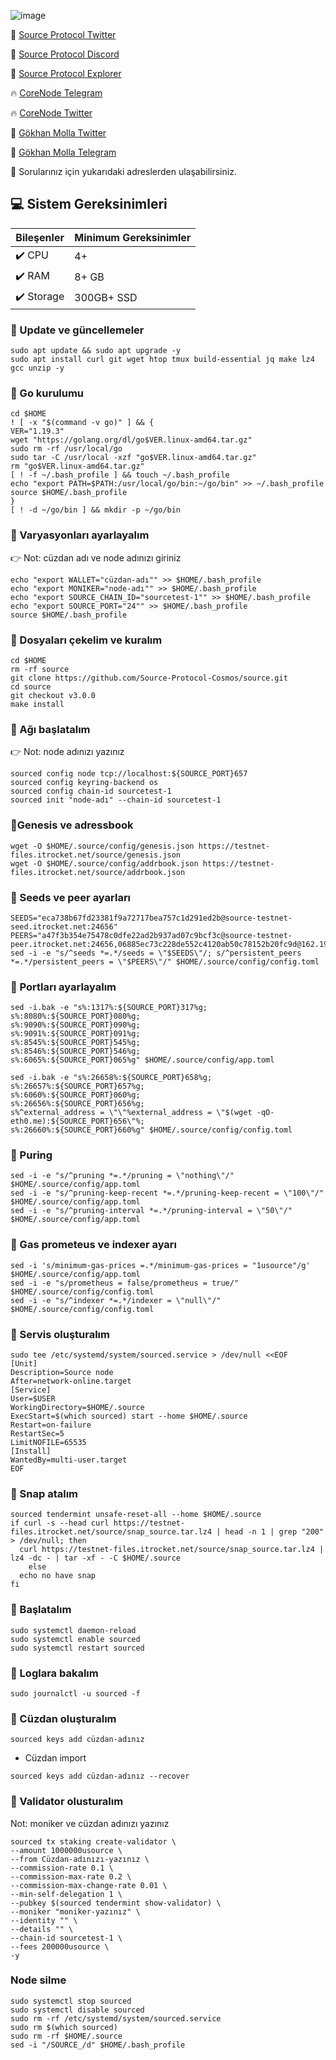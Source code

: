![image](https://github.com/molla202/Source-sourcetest-1/assets/91562185/873a99e6-aff2-4da5-a02a-16f9513b6b6c)

🌟 [Source Protocol Twitter](https://twitter.com/SourceProtocol_)

🌟 [Source Protocol Discord](https://discord.gg/MuPN6kJbCK)

🌟 [Source Protocol Explorer](https://testnet.itrocket.net/source/staking)

🔥 [CoreNode Telegram](https://t.me/corenode)

🔥 [CoreNode Twitter](https://twitter.com/corenodehq)

💬 [Gökhan Molla Twitter](https://twitter.com/gokhan_molla)

💬 [Gökhan Molla Telegram](https://t.me/gokhan_molla)

💬 Sorularınız için yukarıdaki adreslerden ulaşabilirsiniz.


 ## 💻 Sistem Gereksinimleri
| Bileşenler | Minimum Gereksinimler | 
| ------------ | ------------ |
| ✔️ CPU |	4+ |
| ✔️ RAM	| 8+ GB |
| ✔️ Storage	| 300GB+ SSD |


### 🚧 Update ve güncellemeler
```
sudo apt update && sudo apt upgrade -y
sudo apt install curl git wget htop tmux build-essential jq make lz4 gcc unzip -y
```

### 🚧 Go kurulumu
```
cd $HOME
! [ -x "$(command -v go)" ] && {
VER="1.19.3"
wget "https://golang.org/dl/go$VER.linux-amd64.tar.gz"
sudo rm -rf /usr/local/go
sudo tar -C /usr/local -xzf "go$VER.linux-amd64.tar.gz"
rm "go$VER.linux-amd64.tar.gz"
[ ! -f ~/.bash_profile ] && touch ~/.bash_profile
echo "export PATH=$PATH:/usr/local/go/bin:~/go/bin" >> ~/.bash_profile
source $HOME/.bash_profile
}
[ ! -d ~/go/bin ] && mkdir -p ~/go/bin
```
### 🚧 Varyasyonları ayarlayalım
👉 Not: cüzdan adı ve node adınızı giriniz
```
echo "export WALLET="cüzdan-adı"" >> $HOME/.bash_profile
echo "export MONIKER="node-adı"" >> $HOME/.bash_profile
echo "export SOURCE_CHAIN_ID="sourcetest-1"" >> $HOME/.bash_profile
echo "export SOURCE_PORT="24"" >> $HOME/.bash_profile
source $HOME/.bash_profile
```
### 🚧 Dosyaları çekelim ve kuralım
```
cd $HOME
rm -rf source
git clone https://github.com/Source-Protocol-Cosmos/source.git
cd source
git checkout v3.0.0
make install
```
### 🚧 Ağı başlatalım
👉 Not: node adınızı yazınız
```
sourced config node tcp://localhost:${SOURCE_PORT}657
sourced config keyring-backend os
sourced config chain-id sourcetest-1
sourced init "node-adı" --chain-id sourcetest-1
```
### 🚧Genesis ve adressbook
```
wget -O $HOME/.source/config/genesis.json https://testnet-files.itrocket.net/source/genesis.json
wget -O $HOME/.source/config/addrbook.json https://testnet-files.itrocket.net/source/addrbook.json
```
### 🚧 Seeds ve peer ayarları
```
SEEDS="eca738b67fd23381f9a72717bea757c1d291ed2b@source-testnet-seed.itrocket.net:24656"
PEERS="a47f3b354e75478c0dfe22ad2b937ad07c9bcf3c@source-testnet-peer.itrocket.net:24656,06885ec73c228de552c4120ab50c78152b20fc9d@162.19.236.64:26656,6cbd311e49982122e3b28549302d5666c53ed0cf@65.109.104.118:61056,e127f3f7277b76887423458d8f775e33f58ff80a@65.109.65.248:28656,854048fcfb453297742b76cc5c6b7555eeb25110@213.239.207.175:31656,636c7206a1a9a817768766a1f243d27398159028@144.76.97.251:36656,8145d4d13511e7f89dbd257f51ed5d076941f12f@164.92.98.12:26656,330b14f94d3bbe6c4059f31bd8fbf9960cf1387e@185.144.99.3:26656,a98484ac9cb8235bd6a65cdf7648107e3d14dab4@116.202.231.58:12856,dc6b2c1fcb38aa42c750adc73875660655dacb4a@173.249.45.4:26656,7659c361ca4b0bbbe118d0b91c390e1ad51f7c2c@65.21.248.172:26656"
sed -i -e "s/^seeds *=.*/seeds = \"$SEEDS\"/; s/^persistent_peers *=.*/persistent_peers = \"$PEERS\"/" $HOME/.source/config/config.toml
```
### 🚧 Portları ayarlayalım
```
sed -i.bak -e "s%:1317%:${SOURCE_PORT}317%g;
s%:8080%:${SOURCE_PORT}080%g;
s%:9090%:${SOURCE_PORT}090%g;
s%:9091%:${SOURCE_PORT}091%g;
s%:8545%:${SOURCE_PORT}545%g;
s%:8546%:${SOURCE_PORT}546%g;
s%:6065%:${SOURCE_PORT}065%g" $HOME/.source/config/app.toml
```
```
sed -i.bak -e "s%:26658%:${SOURCE_PORT}658%g;
s%:26657%:${SOURCE_PORT}657%g;
s%:6060%:${SOURCE_PORT}060%g;
s%:26656%:${SOURCE_PORT}656%g;
s%^external_address = \"\"%external_address = \"$(wget -qO- eth0.me):${SOURCE_PORT}656\"%;
s%:26660%:${SOURCE_PORT}660%g" $HOME/.source/config/config.toml
```
### 🚧 Puring
```
sed -i -e "s/^pruning *=.*/pruning = \"nothing\"/" $HOME/.source/config/app.toml
sed -i -e "s/^pruning-keep-recent *=.*/pruning-keep-recent = \"100\"/" $HOME/.source/config/app.toml
sed -i -e "s/^pruning-interval *=.*/pruning-interval = \"50\"/" $HOME/.source/config/app.toml
```
### 🚧 Gas prometeus ve indexer ayarı
```
sed -i 's/minimum-gas-prices =.*/minimum-gas-prices = "1usource"/g' $HOME/.source/config/app.toml
sed -i -e "s/prometheus = false/prometheus = true/" $HOME/.source/config/config.toml
sed -i -e "s/^indexer *=.*/indexer = \"null\"/" $HOME/.source/config/config.toml
```
### 🚧 Servis oluşturalım
```
sudo tee /etc/systemd/system/sourced.service > /dev/null <<EOF
[Unit]
Description=Source node
After=network-online.target
[Service]
User=$USER
WorkingDirectory=$HOME/.source
ExecStart=$(which sourced) start --home $HOME/.source
Restart=on-failure
RestartSec=5
LimitNOFILE=65535
[Install]
WantedBy=multi-user.target
EOF
```
### 🚧 Snap atalım
```
sourced tendermint unsafe-reset-all --home $HOME/.source
if curl -s --head curl https://testnet-files.itrocket.net/source/snap_source.tar.lz4 | head -n 1 | grep "200" > /dev/null; then
  curl https://testnet-files.itrocket.net/source/snap_source.tar.lz4 | lz4 -dc - | tar -xf - -C $HOME/.source
    else
  echo no have snap
fi
```
### 🚧 Başlatalım
```
sudo systemctl daemon-reload
sudo systemctl enable sourced
sudo systemctl restart sourced
```
### 🚧 Loglara bakalım
```
sudo journalctl -u sourced -f
```
### 🚧 Cüzdan oluşturalım
```
sourced keys add cüzdan-adınız
```
- Cüzdan import
```
sourced keys add cüzdan-adınız --recover
```
### 🚧 Validator olusturalım
Not: moniker ve cüzdan adınızı yazınız
```
sourced tx staking create-validator \
--amount 1000000usource \
--from Cüzdan-adınızı-yazınız \
--commission-rate 0.1 \
--commission-max-rate 0.2 \
--commission-max-change-rate 0.01 \
--min-self-delegation 1 \
--pubkey $(sourced tendermint show-validator) \
--moniker "moniker-yazınız" \
--identity "" \
--details "" \
--chain-id sourcetest-1 \
--fees 200000usource \
-y
```
### Node silme
```
sudo systemctl stop sourced
sudo systemctl disable sourced
sudo rm -rf /etc/systemd/system/sourced.service
sudo rm $(which sourced)
sudo rm -rf $HOME/.source
sed -i "/SOURCE_/d" $HOME/.bash_profile
```



